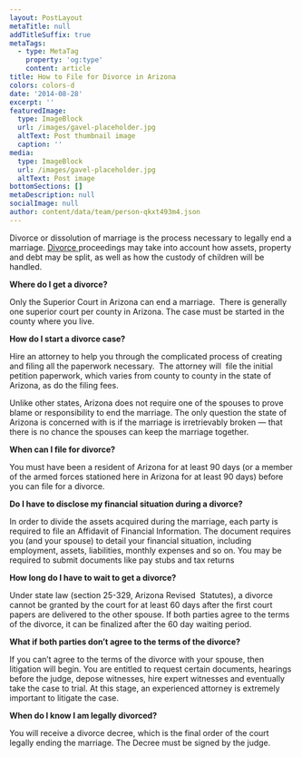 ```yaml
---
layout: PostLayout
metaTitle: null
addTitleSuffix: true
metaTags:
  - type: MetaTag
    property: 'og:type'
    content: article
title: How to File for Divorce in Arizona
colors: colors-d
date: '2014-08-28'
excerpt: ''
featuredImage:
  type: ImageBlock
  url: /images/gavel-placeholder.jpg
  altText: Post thumbnail image
  caption: ''
media:
  type: ImageBlock
  url: /images/gavel-placeholder.jpg
  altText: Post image
bottomSections: []
metaDescription: null
socialImage: null
author: content/data/team/person-qkxt493m4.json
---
```


Divorce or dissolution of marriage is the process necessary to legally end a marriage. [Divorce ](https://azblumberglaw.com/phoenix-family-attorney/divorce/)proceedings may take into account how assets, property and debt may be split, as well as how the custody of children will be handled.

**Where do I get a divorce?**

Only the Superior Court in Arizona can end a marriage.  There is generally one superior court per county in Arizona. The case must be started in the county where you live.

**How do I start a divorce case?**

Hire an attorney to help you through the complicated process of creating and filing all the paperwork necessary.  The attorney will  file the initial petition paperwork, which varies from county to county in the state of Arizona, as do the filing fees.

Unlike other states, Arizona does not require one of the spouses to prove blame or responsibility to end the marriage. The only question the state of Arizona is concerned with is if the marriage is irretrievably broken — that there is no chance the spouses can keep the marriage together.

**When can I file for divorce?**

You must have been a resident of Arizona for at least 90 days (or a member of the armed forces stationed here in Arizona for at least 90 days) before you can file for a divorce.

**Do I have to disclose my financial situation during a divorce?**

In order to divide the assets acquired during the marriage, each party is required to file an Affidavit of Financial Information. The document requires you (and your spouse) to detail your financial situation, including employment, assets, liabilities, monthly expenses and so on. You may be required to submit documents like pay stubs and tax returns

**How long do I have to wait to get a divorce?**

Under state law (section 25-329, Arizona Revised  Statutes), a divorce cannot be granted by the court for at least 60 days after the first court papers are delivered to the other spouse. If both parties agree to the terms of the divorce, it can be finalized after the 60 day waiting period.

**What if both parties don’t agree to the terms of the divorce?**

If you can’t agree to the terms of the divorce with your spouse, then litigation will begin. You are entitled to request certain documents, hearings before the judge, depose witnesses, hire expert witnesses and eventually take the case to trial. At this stage, an experienced attorney is extremely important to litigate the case.

**When do I know I am legally divorced?**

You will receive a divorce decree, which is the final order of the court legally ending the marriage. The Decree must be signed by the judge.
